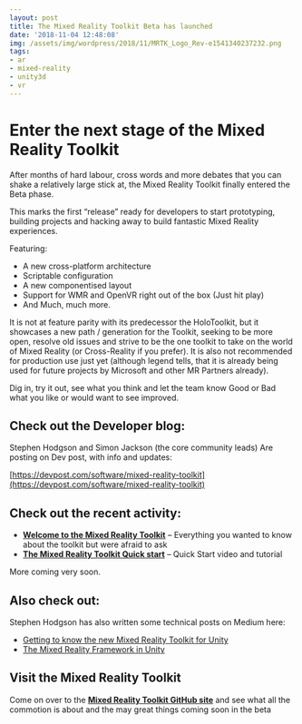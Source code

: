 ```yaml
---
layout: post
title: The Mixed Reality Toolkit Beta has launched
date: '2018-11-04 12:48:08'
img: /assets/img/wordpress/2018/11/MRTK_Logo_Rev-e1541340237232.png
tags:
- ar
- mixed-reality
- unity3d
- vr
---
```


# Enter the next stage of the Mixed Reality Toolkit

After months of hard labour, cross words and more debates that you can shake a relatively large stick at, the Mixed Reality Toolkit finally entered the Beta phase.

This marks the first “release” ready for developers to start prototyping, building projects and hacking away to build fantastic Mixed Reality experiences.

Featuring:

- A new cross-platform architecture
- Scriptable configuration
- A new componentised layout
- Support for WMR and OpenVR right out of the box (Just hit play)
- And Much, much more.

It is not at feature parity with its predecessor the HoloToolkit, but it showcases a new path / generation for the Toolkit, seeking to be more open, resolve old issues and strive to be the one toolkit to take on the world of Mixed Reality (or Cross-Reality if you prefer). It is also not recommended for production use just yet (although legend tells, that it is already being used for future projects by Microsoft and other MR Partners already).

Dig in, try it out, see what you think and let the team know Good or Bad what you like or would want to see improved.

## Check out the Developer blog:

Stephen Hodgson and Simon Jackson (the core community leads) Are posting on Dev post, with info and updates:

[https://devpost.com/software/mixed-reality-toolkit](https://devpost.com/software/mixed-reality-toolkit)

## Check out the recent activity:

- [**Welcome to the Mixed Reality Toolkit**](https://devpost.com/software/mixed-reality-toolkit/updates/155032) – Everything you wanted to know about the toolkit but were afraid to ask
- [**The Mixed Reality Toolkit Quick start**](https://devpost.com/software/mixed-reality-toolkit/updates/155971) – Quick Start video and tutorial

More coming very soon.

## Also check out:

Stephen Hodgson has also written some technical posts on Medium here:

- [Getting to know the new Mixed Reality Toolkit for Unity](https://medium.com/%40stephen_hodgson/getting-to-know-the-new-mixed-reality-toolkit-for-unity-ad21b0e331b1)
- [The Mixed Reality Framework in Unity](https://medium.com/%40stephen_hodgson/the-mixed-reality-framework-6fdb5c11feb2)

## Visit the Mixed Reality Toolkit

Come on over to the [**Mixed Reality Toolkit GitHub site**](https://github.com/Microsoft/MixedRealityToolkit-Unity/tree/mrtk_release) and see what all the commotion is about and the may great things coming soon in the beta

